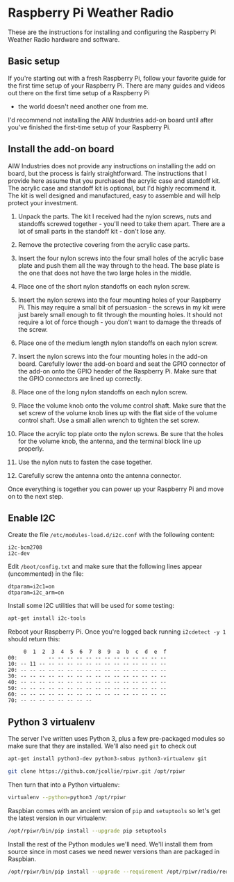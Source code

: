 # Raspberry Pi Weather Radio

These are the instructions for installing and configuring the
Raspberry Pi Weather Radio hardware and software.

## Basic setup

If you're starting out with a fresh Raspberry Pi, follow your favorite
guide for the first time setup of your Raspberry Pi. There are many
guides and videos out there on the first time setup of a Raspberry Pi
- the world doesn't need another one from me.

I'd recommend not installing the AIW Industries add-on board until
after you've finished the first-time setup of your Raspberry Pi.

## Install the add-on board

AIW Industries does not provide any instructions on installing the add
on board, but the process is fairly straightforward. The instructions
that I provide here assume that you purchased the acrylic case and
standoff kit. The acrylic case and standoff kit is optional, but I'd
highly recommend it. The kit is well designed and manufactured, easy
to assemble and will help protect your investment.

1. Unpack the parts. The kit I received had the nylon screws, nuts and
   standoffs screwed together - you'll need to take them apart. There
   are a lot of small parts in the standoff kit - don't lose any.

2. Remove the protective covering from the acrylic case parts.

3. Insert the four nylon screws into the four small holes of the
   acrylic base plate and push them all the way through to the
   head. The base plate is the one that does not have the two large
   holes in the middle.

4. Place one of the short nylon standoffs on each nylon screw.

5. Insert the nylon screws into the four mounting holes of your
   Raspberry Pi. This may require a small bit of persuasion - the
   screws in my kit were just barely small enough to fit through the
   mounting holes. It should not require a lot of force though - you don't
   want to damage the threads of the screw.

6. Place one of the medium length nylon standoffs on each nylon screw.

7. Insert the nylon screws into the four mounting holes in the add-on
   board. Carefully lower the add-on board and seat the GPIO connector
   of the add-on onto the GPIO header of the Raspberry Pi. Make sure that
   the GPIO connectors are lined up correctly.

8. Place one of the long nylon standoffs on each nylon screw.

9. Place the volume knob onto the volume control shaft. Make sure that
   the set screw of the volume knob lines up with the flat side of the
   volume control shaft. Use a small allen wrench to tighten the set
   screw.

10. Place the acrylic top plate onto the nylon screws. Be sure that
   the holes for the volume knob, the antenna, and the terminal block
   line up properly.

11. Use the nylon nuts to fasten the case together.

12. Carefully screw the antenna onto the antenna connector.

Once everything is together you can power up your Raspberry Pi and
move on to the next step.

## Enable I2C

Create the file `/etc/modules-load.d/i2c.conf` with the following content:

```
i2c-bcm2708
i2c-dev
```

Edit `/boot/config.txt` and make sure that the following lines appear
(uncommented) in the file:

```
dtparam=i2c1=on
dtparam=i2c_arm=on
```

Install some I2C utilities that will be used for some testing:

``` sh
apt-get install i2c-tools
```

Reboot your Raspberry Pi. Once you're logged back running `i2cdetect
-y 1` should return this:


```
     0  1  2  3  4  5  6  7  8  9  a  b  c  d  e  f
00:          -- -- -- -- -- -- -- -- -- -- -- -- --
10: -- 11 -- -- -- -- -- -- -- -- -- -- -- -- -- --
20: -- -- -- -- -- -- -- -- -- -- -- -- -- -- -- --
30: -- -- -- -- -- -- -- -- -- -- -- -- -- -- -- --
40: -- -- -- -- -- -- -- -- -- -- -- -- -- -- -- --
50: -- -- -- -- -- -- -- -- -- -- -- -- -- -- -- --
60: -- -- -- -- -- -- -- -- -- -- -- -- -- -- -- --
70: -- -- -- -- -- -- -- --
```

## Python 3 virtualenv

The server I've written uses Python 3, plus a few pre-packaged modules so make sure that they are installed. We'll also need `git` to check out 

```sh
apt-get install python3-dev python3-smbus python3-virtualenv git
```

```sh
git clone https://github.com/jcollie/rpiwr.git /opt/rpiwr
```

Then turn that into a Python virtualenv:

```sh
virtualenv --python=python3 /opt/rpiwr
```

Raspbian comes with an ancient version of `pip` and `setuptools` so
let's get the latest version in our virtualenv:

```sh
/opt/rpiwr/bin/pip install --upgrade pip setuptools
```

Install the rest of the Python modules we'll need. We'll install them
from source since in most cases we need newer versions than are
packaged in Raspbian.

```sh
/opt/rpiwr/bin/pip install --upgrade --requirement /opt/rpiwr/radio/requirements.txt
```

